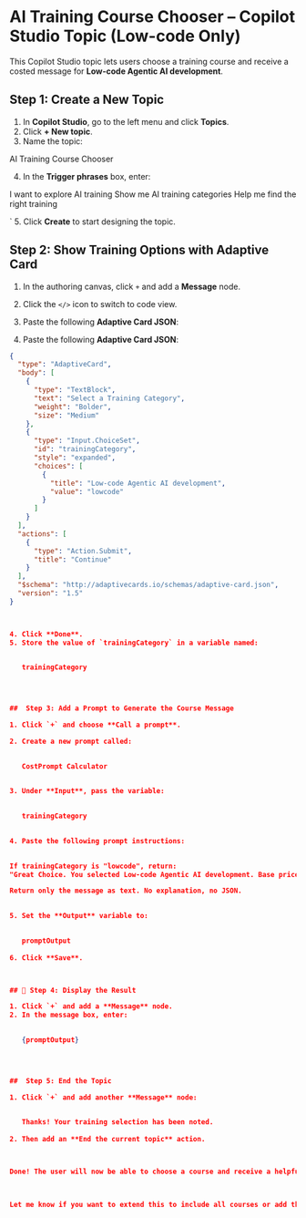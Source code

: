 
#  AI Training Course Chooser – Copilot Studio Topic (Low-code Only)

This Copilot Studio topic lets users choose a training course and receive a costed message for **Low-code Agentic AI development**.



##  Step 1: Create a New Topic

1. In **Copilot Studio**, go to the left menu and click **Topics**.
2. Click **+ New topic**.
3. Name the topic:
 

AI Training Course Chooser

 
4. In the **Trigger phrases** box, enter:
 

I want to explore AI training
Show me AI training categories
Help me find the right training

 `
5. Click **Create** to start designing the topic.



##  Step 2: Show Training Options with Adaptive Card

1. In the authoring canvas, click `+` and add a **Message** node.
2. Click the `</>` icon to switch to code view.
3. Paste the following **Adaptive Card JSON**:


3. Paste the following **Adaptive Card JSON**:

```json
{
  "type": "AdaptiveCard",
  "body": [
    {
      "type": "TextBlock",
      "text": "Select a Training Category",
      "weight": "Bolder",
      "size": "Medium"
    },
    {
      "type": "Input.ChoiceSet",
      "id": "trainingCategory",
      "style": "expanded",
      "choices": [
        {
          "title": "Low-code Agentic AI development",
          "value": "lowcode"
        }
      ]
    }
  ],
  "actions": [
    {
      "type": "Action.Submit",
      "title": "Continue"
    }
  ],
  "$schema": "http://adaptivecards.io/schemas/adaptive-card.json",
  "version": "1.5"
}



4. Click **Done**.
5. Store the value of `trainingCategory` in a variable named:

    
   trainingCategory
    



##  Step 3: Add a Prompt to Generate the Course Message

1. Click `+` and choose **Call a prompt**.

2. Create a new prompt called:

    
   CostPrompt Calculator
    

3. Under **Input**, pass the variable:

    
   trainingCategory
    

4. Paste the following prompt instructions:

 
If trainingCategory is "lowcode", return:
"Great Choice. You selected Low-code Agentic AI development. Base price: £100. Final cost after discount: £90."

Return only the message as text. No explanation, no JSON.
 

5. Set the **Output** variable to:

    
   promptOutput
    
6. Click **Save**.



## 💬 Step 4: Display the Result

1. Click `+` and add a **Message** node.
2. In the message box, enter:

    
   {promptOutput}
    



##  Step 5: End the Topic

1. Click `+` and add another **Message** node:

    
   Thanks! Your training selection has been noted.
    
2. Then add an **End the current topic** action.



Done! The user will now be able to choose a course and receive a helpful, formatted response about **Low-code Agentic AI development**.

 

Let me know if you want to extend this to include all courses or add the approval flow markdown next.
 

